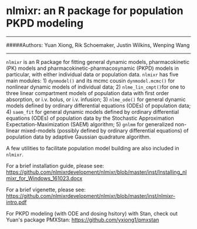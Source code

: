 # nlmixr: an R package for population PKPD modeling
***  

#####Authors: Yuan Xiong, Rik Schoemaker, Justin Wilkins, Wenping Wang

***
`nlmixr` is an R package for fitting general dynamic models, pharmacokinetic (PK) models and pharmacokinetic-pharmacosynamic (PKPD) models in particular, with either individual data or population data. `nlmixr` has five main modules:  1) `dynmodel()` and its mcmc cousin `dynmodel.mcmc()` for nonlinear dynamic models of individual data; 2) `nlme_lin_cmpt()`for one to three linear compartment models of population data with first order absorption, or i.v. bolus, or i.v. infusion; 3) `nlme_ode()` for general dynamic models defined by ordinary differential equations (ODEs) of population data; 4) `saem_fit` for general dynamic models defined by ordinary differential equations (ODEs) of population data by the Stochastic Approximation Expectation-Maximization (SAEM) algorithm;  5) `gnlmm` for generalized non-linear mixed-models (possibly defined by ordinary differential equations) of population data by adaptive Gaussian quadrature algorithm.

A few utilities to facilitate population model building are also included in `nlmixr`.

For a brief installation guide, please see: https://github.com/nlmixrdevelopment/nlmixr/blob/master/inst/Installing_nlmixr_for_Windows_161023.docx

For a brief vigenette, please see:
https://github.com/nlmixrdevelopment/nlmixr/blob/master/inst/nlmixr-intro.pdf

For PKPD modeling (with ODE and dosing hsitory) with Stan, check out Yuan's package PMXStan: https://github.com/yxiong1/pmxstan

